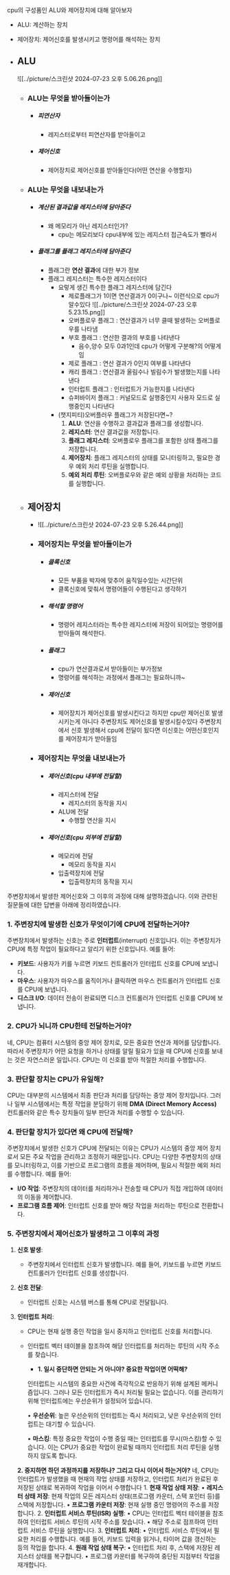 cpu의 구성품인 ALU와 제어장치에 대해 알아보자
- ALU: 계산하는 장치
- 제어장치: 제어신호를 발생시키고 명령어를 해석하는 장치

- ## ALU
	![[../picture/스크린샷 2024-07-23 오후 5.06.26.png]]
	- ### ALU는 무엇을 받아들이는가
		- ##### 피연산자
			- 레지스터로부터 피연산자를 받아들이고
		- ##### 제어신호
			- 제어장치로 제어신호를 받아들인다(어떤 연산을 수행할지)
	- ### ALU는 무엇을 내보내는가
		- ##### **계산된 결과값**을 레지스터에 담아준다
			- 왜 메모리가 아닌 레지스터인가?
				- cpu는 메모리보다 cpu내부에 있는 레지스터 접근속도가 빨라서
		- ##### **플래그**를 플래그 레지스터에 담아준다
			- 플래그란 **연산 결과**에 대한 부가 정보
			- 플래그 레지스터는 특수한 레지스터이다
				- 요렇게 생긴 특수한 플래그 레지스터에 담긴다
					- 제로플래그가 1이면 연산결과가 0이구나~ 이런식으로 cpu가 알수있다
					![[../picture/스크린샷 2024-07-23 오후 5.23.15.png]]
					- 오버플로우 플래그 : 연산결과가 너무 클때 발생하는 오버플로우를 나타냄
					- 부호 플래그 : 연산한 결과의 부호를 나타낸다
						- 음수,양수 모두 0과1인데 cpu가 어떻게 구분해?의 어떻게임
					- 제로 플래그 : 연산 결과가 0인지 여부를 나타낸다
					- 캐리 플래그 : 연산결과 올림수나 빌림수가 발생했는지를 나타낸다
					- 인터럽트 플래그 : 인터럽트가 가능한지를 나타낸다
					- 슈퍼바이저 플래그 : 커널모드로 실행중인지 사용자 모드로 실행중인지 나타낸다
				- (챗지피티)오버플러우 플래그가 저장된다면~?
					1. **ALU**: 연산을 수행하고 결과값과 플래그를 생성합니다.
					2. **레지스터**: 연산 결과값을 저장합니다.
					3. **플래그 레지스터**: 오버플로우 플래그를 포함한 상태 플래그를 저장합니다.
					4. **제어장치**: 플래그 레지스터의 상태를 모니터링하고, 필요한 경우 예외 처리 루틴을 실행합니다.
					5. **예외 처리 루틴**: 오버플로우와 같은 예외 상황을 처리하는 코드를 실행합니다.
	- ## 제어장치
		- ![[../picture/스크린샷 2024-07-23 오후 5.26.44.png]]
		- ### 제어장치는 무엇을 받아들이는가
			- ##### 클록신호
				- 모든 부품을 박자에 맞추어 움직일수있는 시간단위
				- 클록신호에 맞춰서 명령어들이 수행된다고 생각하기
			- ##### 해석할 명령어
				- 명령어 레지스터라는 특수한 레지스터에 저장이 되어있는 명령어를 받아들여 해석한다.
			- ##### 플래그
				- cpu가 연산결과로서 받아들이는 부가정보
				- 명령어를 해석하는 과정에서 플래그는 필요하니까~
			- ##### 제어신호
				- 제어장치가 제어신호를 발생시킨다고 하지만
					cpu만 제어신호 발생시키는게 아니다 주변장치도 제어신호를 발생시킬수있다
					주변장치에서 신호 발생해서 cpu에 전달이 됬다면 이신호는 어떤신호인지를 제어장치가 받아들임 
		- ### 제어장치는 무엇을 내보내는가
			- ##### 제어신호(cpu 내부에 전달할)
				- 레지스터에 전달
					- 레지스터의 동작을 지시
				- ALU에 전달
					- 수행할 연산을 지시
			- ##### 제어신호(cpu 외부에 전달할)
				- 메모리에 전달
					- 메모리 동작을 지시
				- 입출력장치에 전달
					- 입출력장치의 동작을 지시



주변장치에서 발생한 제어신호와 그 이후의 과정에 대해 설명하겠습니다. 이와 관련된 질문들에 대한 답변을 아래에 정리하였습니다.

### 1. 주변장치에 발생한 신호가 무엇이기에 CPU에 전달하는거야?
주변장치에서 발생하는 신호는 주로 **인터럽트**(interrupt) 신호입니다. 이는 주변장치가 CPU에 특정 작업이 필요하다고 알리기 위한 신호입니다. 예를 들어:
- **키보드**: 사용자가 키를 누르면 키보드 컨트롤러가 인터럽트 신호를 CPU에 보냅니다.
- **마우스**: 사용자가 마우스를 움직이거나 클릭하면 마우스 컨트롤러가 인터럽트 신호를 CPU에 보냅니다.
- **디스크 I/O**: 데이터 전송이 완료되면 디스크 컨트롤러가 인터럽트 신호를 CPU에 보냅니다.

### 2. CPU가 뇌니까 CPU한테 전달하는거야?
네, CPU는 컴퓨터 시스템의 중앙 제어 장치로, 모든 중요한 연산과 제어를 담당합니다. 따라서 주변장치가 어떤 요청을 하거나 상태를 알릴 필요가 있을 때 CPU에 신호를 보내는 것은 자연스러운 일입니다. CPU는 이 신호를 받아 적절한 처리를 수행합니다.

### 3. 판단할 장치는 CPU가 유일해?
CPU는 대부분의 시스템에서 최종 판단과 처리를 담당하는 중앙 제어 장치입니다. 그러나 일부 시스템에서는 특정 작업을 분담하기 위해 **DMA (Direct Memory Access)** 컨트롤러와 같은 특수 장치들이 일부 판단과 처리를 수행할 수 있습니다.

### 4. 판단할 장치가 있다면 왜 CPU에 전달해?
주변장치에서 발생한 신호가 CPU에 전달되는 이유는 CPU가 시스템의 중앙 제어 장치로서 모든 주요 작업을 관리하고 조정하기 때문입니다. CPU는 다양한 주변장치의 상태를 모니터링하고, 이를 기반으로 프로그램의 흐름을 제어하며, 필요시 적절한 예외 처리를 수행합니다. 예를 들어:
- **I/O 작업**: 주변장치의 데이터를 처리하거나 전송할 때 CPU가 직접 개입하여 데이터의 이동을 제어합니다.
- **프로그램 흐름 제어**: 인터럽트 신호를 받아 해당 작업을 처리하는 루틴으로 전환합니다.

### 5. 주변장치에서 제어신호가 발생하고 그 이후의 과정

1. **신호 발생**:
   - 주변장치에서 인터럽트 신호가 발생합니다. 예를 들어, 키보드를 누르면 키보드 컨트롤러가 인터럽트 신호를 생성합니다.

2. **신호 전달**:
   - 인터럽트 신호는 시스템 버스를 통해 CPU로 전달됩니다.

3. **인터럽트 처리**:
   - CPU는 현재 실행 중인 작업을 일시 중지하고 인터럽트 신호를 처리합니다.
   - 인터럽트 벡터 테이블을 참조하여 해당 인터럽트를 처리하는 루틴의 시작 주소를 찾습니다.
	   - **1. 일시 중단하면 안되는 거 아니야? 중요한 작업이면 어떡해?**
		
		인터럽트는 시스템의 중요한 사건에 즉각적으로 반응하기 위해 설계된 메커니즘입니다. 그러나 모든 인터럽트가 즉시 처리될 필요는 없습니다. 이를 관리하기 위해 인터럽트에는 우선순위가 설정되어 있습니다.
		
		  
		
		• **우선순위**: 높은 우선순위의 인터럽트는 즉시 처리되고, 낮은 우선순위의 인터럽트는 대기할 수 있습니다.
		
		• **마스킹**: 특정 중요한 작업이 수행 중일 때는 인터럽트를 무시(마스킹)할 수 있습니다. 이는 CPU가 중요한 작업이 완료될 때까지 인터럽트 처리 루틴을 실행하지 않도록 합니다.
	
	  
	
	**2. 중지하면 하던 과정까지를 저장하나? 그리고 다시 이어서 하는거야?**
		네, CPU는 인터럽트가 발생했을 때 현재의 작업 상태를 저장하고, 인터럽트 처리가 완료된 후 저장된 상태로 복귀하여 작업을 이어서 수행합니다
		1. **현재 작업 상태 저장**:
		• **레지스터 상태 저장**: 현재 작업의 모든 레지스터 상태(프로그램 카운터, 스택 포인터 등)를 스택에 저장합니다.
		• **프로그램 카운터 저장**: 현재 실행 중인 명령어의 주소를 저장합니다.
		2. **인터럽트 서비스 루틴(ISR) 실행**:
		• CPU는 인터럽트 벡터 테이블을 참조하여 인터럽트 서비스 루틴의 시작 주소를 찾습니다.
		• 해당 주소로 점프하여 인터럽트 서비스 루틴을 실행합니다.
		3. **인터럽트 처리**:
		• 인터럽트 서비스 루틴에서 필요한 처리를 수행합니다. 예를 들어, 키보드 입력을 읽거나, 타이머 값을 갱신하는 등의 작업을 합니다.
		4. **원래 작업 상태 복구**:
		• 인터럽트 처리 후, 스택에 저장된 레지스터 상태를 복구합니다.
		• 프로그램 카운터를 복구하여 중단된 지점부터 작업을 재개합니다.
		  
	

